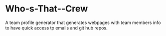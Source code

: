 # Who-s-That--Crew
A team profile generator that generates webpages with team members info to have quick access tp emails and git hub repos.
